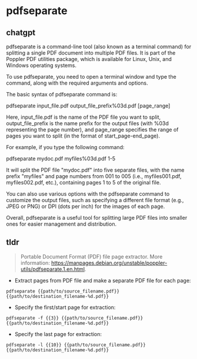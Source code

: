 # pdfseparate 
## chatgpt 
pdfseparate is a command-line tool (also known as a terminal command) for splitting a single PDF document into multiple PDF files. It is part of the Poppler PDF utilities package, which is available for Linux, Unix, and Windows operating systems.

To use pdfseparate, you need to open a terminal window and type the command, along with the required arguments and options.

The basic syntax of pdfseparate command is:

pdfseparate input_file.pdf output_file_prefix%03d.pdf [page_range]

Here, input_file.pdf is the name of the PDF file you want to split, output_file_prefix is the name prefix for the output files (with %03d representing the page number), and page_range specifies the range of pages you want to split (in the format of start_page-end_page).

For example, if you type the following command:

pdfseparate mydoc.pdf myfiles%03d.pdf 1-5

It will split the PDF file "mydoc.pdf" into five separate files, with the name prefix "myfiles" and page numbers from 001 to 005 (i.e., myfiles001.pdf, myfiles002.pdf, etc.), containing pages 1 to 5 of the original file.

You can also use various options with the pdfseparate command to customize the output files, such as specifying a different file format (e.g., JPEG or PNG) or DPI (dots per inch) for the images of each page.

Overall, pdfseparate is a useful tool for splitting large PDF files into smaller ones for easier management and distribution. 

## tldr 
 
> Portable Document Format (PDF) file page extractor.
> More information: <https://manpages.debian.org/unstable/poppler-utils/pdfseparate.1.en.html>.

- Extract pages from PDF file and make a separate PDF file for each page:

`pdfseparate {{path/to/source_filename.pdf}} {{path/to/destination_filename-%d.pdf}}`

- Specify the first/start page for extraction:

`pdfseparate -f {{3}} {{path/to/source_filename.pdf}} {{path/to/destination_filename-%d.pdf}}`

- Specify the last page for extraction:

`pdfseparate -l {{10}} {{path/to/source_filename.pdf}} {{path/to/destination_filename-%d.pdf}}`
